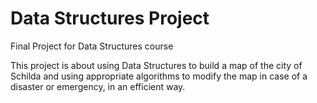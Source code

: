# Data Structures Project
 Final Project for Data Structures course

 This project is about using Data Structures to build a map of the city of Schilda and using appropriate algorithms to modify the map in case of a disaster or emergency, in an efficient way.
